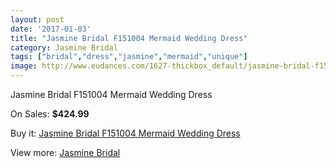 ```yaml
---
layout: post
date: '2017-01-03'
title: "Jasmine Bridal F151004 Mermaid Wedding Dress"
category: Jasmine Bridal
tags: ["bridal","dress","jasmine","mermaid","unique"]
image: http://www.eudances.com/1627-thickbox_default/jasmine-bridal-f151004-mermaid-wedding-dress.jpg
---
```

Jasmine Bridal F151004 Mermaid Wedding Dress

On Sales: **$424.99**
<a href="https://www.eudances.com/en/jasmine-bridal/582-jasmine-bridal-f151004-mermaid-wedding-dress.html"><amp-img layout="responsive" width="600" height="600" src="//www.eudances.com/1627-thickbox_default/jasmine-bridal-f151004-mermaid-wedding-dress.jpg" alt="Jasmine Bridal F151004 Mermaid Wedding Dress 0" /></a>
<a href="https://www.eudances.com/en/jasmine-bridal/582-jasmine-bridal-f151004-mermaid-wedding-dress.html"><amp-img layout="responsive" width="600" height="600" src="//www.eudances.com/1628-thickbox_default/jasmine-bridal-f151004-mermaid-wedding-dress.jpg" alt="Jasmine Bridal F151004 Mermaid Wedding Dress 1" /></a>

Buy it: [Jasmine Bridal F151004 Mermaid Wedding Dress](https://www.eudances.com/en/jasmine-bridal/582-jasmine-bridal-f151004-mermaid-wedding-dress.html "Jasmine Bridal F151004 Mermaid Wedding Dress")

View more: [Jasmine Bridal](https://www.eudances.com/en/6-jasmine-bridal "Jasmine Bridal")